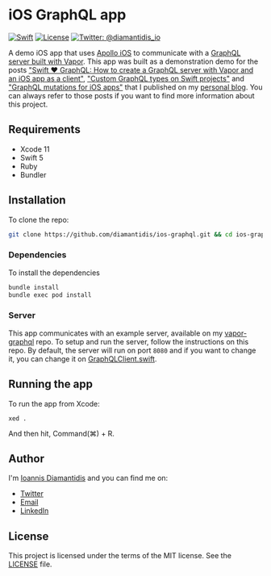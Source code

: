 # iOS GraphQL app
[![Swift](https://img.shields.io/badge/Swift-5-f05038.svg)](https://swift.org)
[![License](https://img.shields.io/badge/license-MIT-blue.svg)](LICENSE)
[![Twitter: @diamantidis_io](https://img.shields.io/badge/Twitter-@diamantidis_io-blue.svg?logo=twitter&color=1da1f2&style=flat)](https://twitter.com/diamantidis_io)

A demo iOS app that uses [Apollo iOS] to communicate with a [GraphQL server built with Vapor]. This app was built as a demonstration demo for the posts ["Swift ❤️ GraphQL: How to create a GraphQL server with Vapor and an iOS app as a client"], ["Custom GraphQL types on Swift projects"] and ["GraphQL mutations for iOS apps"] that I published on my [personal blog]. You can always refer to those posts if you want to find more information about this project.

## Requirements
* Xcode 11
* Swift 5
* Ruby
* Bundler

## Installation

To clone the repo:

```sh
git clone https://github.com/diamantidis/ios-graphql.git && cd ios-graphql
```

### Dependencies 

To install the dependencies
```sh
bundle install
bundle exec pod install
```

### Server

This app communicates with an example server, available on my [vapor-graphql] repo. To setup and run the server, follow the instructions on this repo. By default, the server will run on port `8080` and if you want to change it, you can change it on  [GraphQLClient.swift].

## Running the app

To run the app from Xcode:
```
xed .
```
And then hit, Command(⌘) + R.

## Author
I'm [Ioannis Diamantidis] and you can find me on:
* [Twitter]
* [Email]
* [LinkedIn]

## License

This project is licensed under the terms of the MIT license. See the [LICENSE] file.

[Apollo iOS]: https://github.com/apollographql/apollo-ios
[vapor-graphql]: https://github.com/diamantidis/vapor-graphql
[GraphQL server built with Vapor]: https://github.com/diamantidis/vapor-graphql

["Swift ❤️ GraphQL: How to create a GraphQL server with Vapor and an iOS app as a client"]: https://diamantidis.github.io/2020/05/24/swift-loves-graphql-server-with-vapor-and-ios-app-client
["Custom GraphQL types on Swift projects"]: https://diamantidis.github.io/2020/05/31/custom-graphql-types-on-swift-projects
["GraphQL mutations for iOS apps"]: https://diamantidis.github.io/2020/06/14/graphql-mutations-for-ios-app
[personal blog]: https://diamantidis.github.io

[GraphQLClient.swift]: iOSGraphQL/GraphQL/GraphQLClient.swift

[Ioannis Diamantidis]: https://diamantidis.github.io
[Twitter]: https://twitter.com/diamantidis_io
[LinkedIn]: http://linkedin.com/in/ioannis-diamantidis
[Email]: mailto:diamantidis@outlook.com
[LICENSE]: LICENSE
